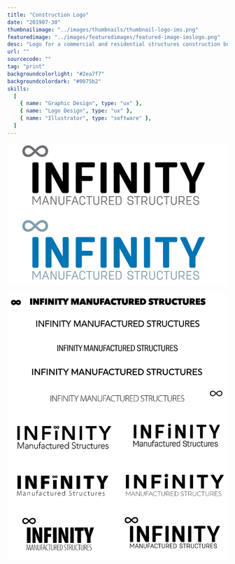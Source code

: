 ```yaml
---
title: "Construction Logo"
date: "201907-30"
thumbnailimage: "../images/thumbnails/thumbnail-logo-ims.png"
featuredimage: "../images/featuredimages/featured-image-imslogo.png"
desc: "Logo for a commercial and residential structures construction business – Infinity Manufactured Structures. I was free to design whatever concept I wanted. I knew that I wanted to a modern design that communicated precision, and the name “Infinity” suggested an obvious mark. I played with a number of ideas, including rectangular structures in 3-point perspective, and combining the letter “i” and the infinity symbol. Ultimately, while playing around with the infinity symbol and type, I discovered that setting the infinity symbol above the first letter “i” created an interesting relationship between mark and type. I settled on Antartica Rounded for the type face. A well rendered sans serif with rounded terminals, it is modern and precise but friendly at the same time."
url: ""
sourcecode: ""
tag: "print"
backgroundcolorlight: "#2ea7f7"
backgroundcolordark: "#0075b2"
skills:
  [
    { name: "Graphic Design", type: "ux" },
    { name: "Logo Design", type: "ux" },
    { name: "Illustrator", type: "software" },
  ]
---
```


![alt text](../images/logos/Infinity-Manufactured-Structures-logo-final.png "IMS logo final")

![alt text](../images/logos/Infinity-Manufactured-Structures-logo-ideas.png "IMS logo ideas")
